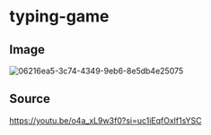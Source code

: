 # typing-game

## Image

![06216ea5-3c74-4349-9eb6-8e5db4e25075](https://github.com/Kazuuma-19/icebreaker/assets/96773919/767d8208-4dc7-4209-b242-3865938f3021)

## Source

https://youtu.be/o4a_xL9w3f0?si=uc1iEqfOxlf1sYSC
